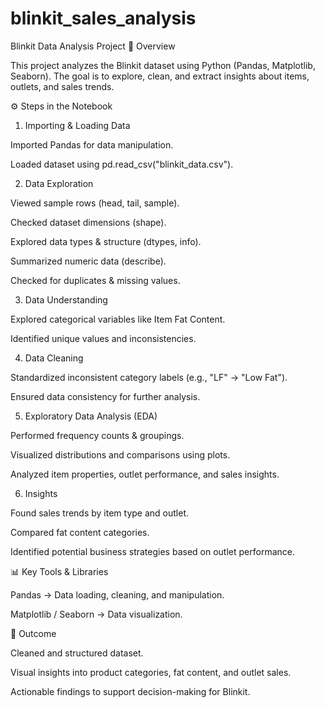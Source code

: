 # blinkit_sales_analysis
Blinkit Data Analysis Project
📌 Overview

This project analyzes the Blinkit dataset using Python (Pandas, Matplotlib, Seaborn). The goal is to explore, clean, and extract insights about items, outlets, and sales trends.

⚙️ Steps in the Notebook
1. Importing & Loading Data

Imported Pandas for data manipulation.

Loaded dataset using pd.read_csv("blinkit_data.csv").

2. Data Exploration

Viewed sample rows (head, tail, sample).

Checked dataset dimensions (shape).

Explored data types & structure (dtypes, info).

Summarized numeric data (describe).

Checked for duplicates & missing values.

3. Data Understanding

Explored categorical variables like Item Fat Content.

Identified unique values and inconsistencies.

4. Data Cleaning

Standardized inconsistent category labels (e.g., "LF" → "Low Fat").

Ensured data consistency for further analysis.

5. Exploratory Data Analysis (EDA)

Performed frequency counts & groupings.

Visualized distributions and comparisons using plots.

Analyzed item properties, outlet performance, and sales insights.

6. Insights

Found sales trends by item type and outlet.

Compared fat content categories.

Identified potential business strategies based on outlet performance.

📊 Key Tools & Libraries

Pandas → Data loading, cleaning, and manipulation.

Matplotlib / Seaborn → Data visualization.

🚀 Outcome

Cleaned and structured dataset.

Visual insights into product categories, fat content, and outlet sales.

Actionable findings to support decision-making for Blinkit.
